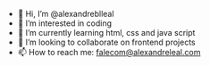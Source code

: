 - 👋 Hi, I’m @alexandreblleal
- 👀 I’m interested in coding
- 🌱 I’m currently learning html, css and java script
- 💞️ I’m looking to collaborate on frontend projects
- 📫 How to reach me: falecom@alexandreleal.com

<!---
alexandreblleal/alexandreblleal is a ✨ special ✨ repository because its `README.md` (this file) appears on your GitHub profile.
You can click the Preview link to take a look at your changes.
--->

